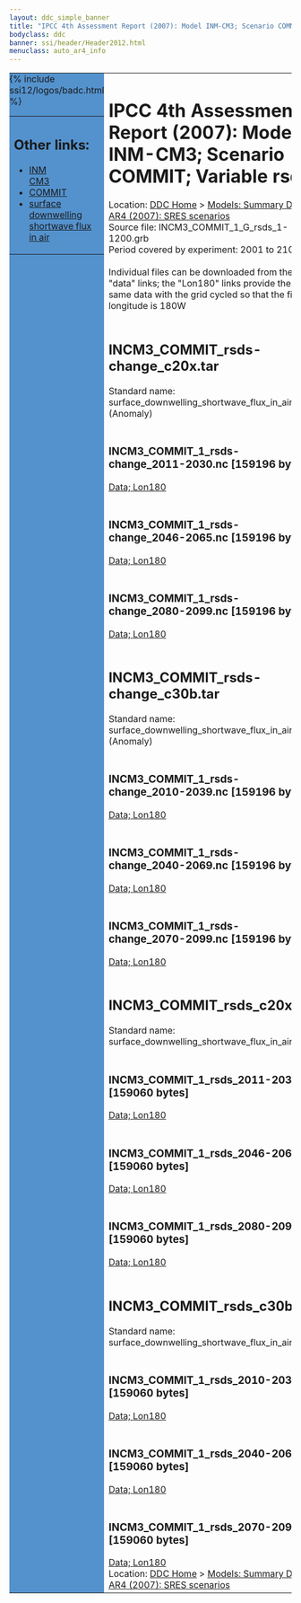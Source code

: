 ```yaml
---
layout: ddc_simple_banner
title: "IPCC 4th Assessment Report (2007): Model INM-CM3; Scenario COMMIT; Variable rsds"
bodyclass: ddc
banner: ssi/header/Header2012.html
menuclass: auto_ar4_info
---
```



<table width="100%" border="0" cellspacing="0" cellpadding="0" style="border-collapse: collapse;">
<tr style="margin:0;padding:0;border:0;">
<td style="margin:0;padding:0;border:0;height:1pt;width:150pt;background:#5492CD;" valign="top" >

<div id="lh-col2" class="auto_ar4_info">
<table class="menumain" bgcolor="#5492CD" cellspacing="0" width="100%" border="0">
<tr><td>
<h2> Other links:</h2>
<ul>
<li><a href="/auto/ar4/model-INM-CM3.html">INM<br/>CM3</a></li>
<li><a href="/auto/ar4/scenario-COMMIT.html">COMMIT</a></li>
<li><a href="/auto/ar4/var-surface_downwelling_shortwave_flux_in_air.html">surface downwelling<br/> shortwave flux in air</a></li>
</ul>
</td></tr>
{% include ssi12/logos/badc.html %}
</table>
</div>
</td>
<td><h1>IPCC 4th Assessment Report (2007): Model INM-CM3; Scenario COMMIT; Variable rsds</h1>

<!-- Breadcrumb1 -->
<div id="breadcrumb1" align="left">
Location: <a href="/index.html">DDC Home</a> > <a href="/sim/gcm_clim/">Models: Summary Data</a>
> <a href="/sim/gcm_clim/SRES_AR4/index.html">AR4 (2007): SRES scenarios</a>
</div>
<!-- End of Breadcrumb1 -->Source file: INCM3_COMMIT_1_G_rsds_1-1200.grb
<br/>
Period covered by experiment: 2001 to 2100<br/>
<br/>Individual files can be downloaded from the "data" links; the "Lon180" links provide the same data
         with the grid cycled so that the first longitude is 180W<br/>
<br/><h2>INCM3_COMMIT_rsds-change_c20x.tar</h2>
Standard name: surface_downwelling_shortwave_flux_in_air (Anomaly)<br>
<br/><h3>INCM3_COMMIT_1_rsds-change_2011-2030.nc [159196 bytes]</h3>
<a href="/cgi-bin/downl/ar4_nc/rsds/INCM3_COMMIT_1_rsds-change_2011-2030.nc">Data; </a><a href="/cgi-bin/downl/ar4_nc/rsds/INCM3_COMMIT_1_rsds-change_2011-2030.cyto180.nc"> Lon180</a><br/>
<br/><h3>INCM3_COMMIT_1_rsds-change_2046-2065.nc [159196 bytes]</h3>
<a href="/cgi-bin/downl/ar4_nc/rsds/INCM3_COMMIT_1_rsds-change_2046-2065.nc">Data; </a><a href="/cgi-bin/downl/ar4_nc/rsds/INCM3_COMMIT_1_rsds-change_2046-2065.cyto180.nc"> Lon180</a><br/>
<br/><h3>INCM3_COMMIT_1_rsds-change_2080-2099.nc [159196 bytes]</h3>
<a href="/cgi-bin/downl/ar4_nc/rsds/INCM3_COMMIT_1_rsds-change_2080-2099.nc">Data; </a><a href="/cgi-bin/downl/ar4_nc/rsds/INCM3_COMMIT_1_rsds-change_2080-2099.cyto180.nc"> Lon180</a><br/>
<br/><h2>INCM3_COMMIT_rsds-change_c30b.tar</h2>
Standard name: surface_downwelling_shortwave_flux_in_air (Anomaly)<br>
<br/><h3>INCM3_COMMIT_1_rsds-change_2010-2039.nc [159196 bytes]</h3>
<a href="/cgi-bin/downl/ar4_nc/rsds/INCM3_COMMIT_1_rsds-change_2010-2039.nc">Data; </a><a href="/cgi-bin/downl/ar4_nc/rsds/INCM3_COMMIT_1_rsds-change_2010-2039.cyto180.nc"> Lon180</a><br/>
<br/><h3>INCM3_COMMIT_1_rsds-change_2040-2069.nc [159196 bytes]</h3>
<a href="/cgi-bin/downl/ar4_nc/rsds/INCM3_COMMIT_1_rsds-change_2040-2069.nc">Data; </a><a href="/cgi-bin/downl/ar4_nc/rsds/INCM3_COMMIT_1_rsds-change_2040-2069.cyto180.nc"> Lon180</a><br/>
<br/><h3>INCM3_COMMIT_1_rsds-change_2070-2099.nc [159196 bytes]</h3>
<a href="/cgi-bin/downl/ar4_nc/rsds/INCM3_COMMIT_1_rsds-change_2070-2099.nc">Data; </a><a href="/cgi-bin/downl/ar4_nc/rsds/INCM3_COMMIT_1_rsds-change_2070-2099.cyto180.nc"> Lon180</a><br/>
<br/><h2>INCM3_COMMIT_rsds_c20x.tar</h2>
Standard name: surface_downwelling_shortwave_flux_in_air<br>
<br/><h3>INCM3_COMMIT_1_rsds_2011-2030.nc [159060 bytes]</h3>
<a href="/cgi-bin/downl/ar4_nc/rsds/INCM3_COMMIT_1_rsds_2011-2030.nc">Data; </a><a href="/cgi-bin/downl/ar4_nc/rsds/INCM3_COMMIT_1_rsds_2011-2030.cyto180.nc"> Lon180</a><br/>
<br/><h3>INCM3_COMMIT_1_rsds_2046-2065.nc [159060 bytes]</h3>
<a href="/cgi-bin/downl/ar4_nc/rsds/INCM3_COMMIT_1_rsds_2046-2065.nc">Data; </a><a href="/cgi-bin/downl/ar4_nc/rsds/INCM3_COMMIT_1_rsds_2046-2065.cyto180.nc"> Lon180</a><br/>
<br/><h3>INCM3_COMMIT_1_rsds_2080-2099.nc [159060 bytes]</h3>
<a href="/cgi-bin/downl/ar4_nc/rsds/INCM3_COMMIT_1_rsds_2080-2099.nc">Data; </a><a href="/cgi-bin/downl/ar4_nc/rsds/INCM3_COMMIT_1_rsds_2080-2099.cyto180.nc"> Lon180</a><br/>
<br/><h2>INCM3_COMMIT_rsds_c30b.tar</h2>
Standard name: surface_downwelling_shortwave_flux_in_air<br>
<br/><h3>INCM3_COMMIT_1_rsds_2010-2039.nc [159060 bytes]</h3>
<a href="/cgi-bin/downl/ar4_nc/rsds/INCM3_COMMIT_1_rsds_2010-2039.nc">Data; </a><a href="/cgi-bin/downl/ar4_nc/rsds/INCM3_COMMIT_1_rsds_2010-2039.cyto180.nc"> Lon180</a><br/>
<br/><h3>INCM3_COMMIT_1_rsds_2040-2069.nc [159060 bytes]</h3>
<a href="/cgi-bin/downl/ar4_nc/rsds/INCM3_COMMIT_1_rsds_2040-2069.nc">Data; </a><a href="/cgi-bin/downl/ar4_nc/rsds/INCM3_COMMIT_1_rsds_2040-2069.cyto180.nc"> Lon180</a><br/>
<br/><h3>INCM3_COMMIT_1_rsds_2070-2099.nc [159060 bytes]</h3>
<a href="/cgi-bin/downl/ar4_nc/rsds/INCM3_COMMIT_1_rsds_2070-2099.nc">Data; </a><a href="/cgi-bin/downl/ar4_nc/rsds/INCM3_COMMIT_1_rsds_2070-2099.cyto180.nc"> Lon180</a><br/>
<!-- Breadcrumb2 -->
<div id="breadcrumb2" align="left">
Location: <a href="/index.html">DDC Home</a> > <a href="/sim/gcm_clim/">Models: Summary Data</a>
> <a href="/sim/gcm_clim/SRES_AR4/index.html">AR4 (2007): SRES scenarios</a>
</div>
<!-- End of Breadcrumb2 --></td></tr></table>
